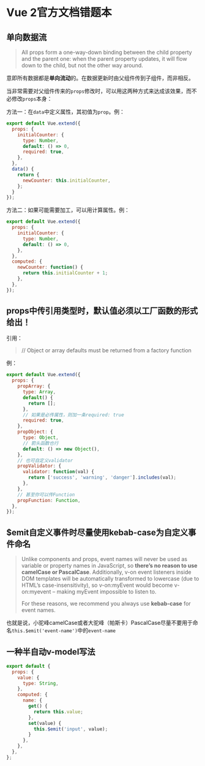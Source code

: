 # Vue 2官方文档错题本

## 单向数据流

> All props form a one-way-down binding between the child property and the parent one: when the parent property updates, it will flow down to the child, but not the other way around.

意即所有数据都是**单向流动**的。在数据更新时由父组件传到子组件，而非相反。

当非常需要对父组件传来的`props`修改时，可以用这两种方式来达成该效果，而不必修改`props`本身：

方法一：在`data`中定义属性，其初值为`prop`。例：

```javascript
export default Vue.extend({
  props: {
    initialCounter: {
      type: Number,
      default: () => 0,
      required: true,
    },
  },
  data() {
    return {
      newCounter: this.initialCounter,
    };
  }
});
```

方法二：如果可能需要加工，可以用计算属性。例：

```javascript
export default Vue.extend({
  props: {
    initialCounter: {
      type: Number,
      default: () => 0,
    },
  },
  computed: {
    newCounter: function() {
      return this.initialCounter + 1;
    },
  },
});
```

## props中传引用类型时，默认值必须以工厂函数的形式给出！

引用：

> // Object or array defaults must be returned from a factory function

例：

```javascript
export default Vue.extend({
  props: {
    propArray: {
      type: Array,
      default() {
        return [];
      },
      // 如果是必传属性，则加一条required: true
      required: true,
    },
    propObject: {
      type: Object,
      // 箭头函数也行
      default: () => new Object(),
    },
    // 也可自定义validator
    propValidator: {
      validator: function(val) {
        return ['success', 'warning', 'danger'].includes(val);
      },
    },
    // 甚至你可以传Function
    propFunction: Function,
  },
});
```

## $emit自定义事件时尽量使用kebab-case为自定义事件命名

> Unlike components and props, event names will never be used as variable or property names in JavaScript, so **there’s no reason to use camelCase or PascalCase**. Additionally, v-on event listeners inside DOM templates will be automatically transformed to lowercase (due to HTML’s case-insensitivity), so v-on:myEvent would become v-on:myevent – making myEvent impossible to listen to.
> 
> For these reasons, we recommend you always use **kebab-case** for event names.

也就是说，小驼峰camelCase或者大驼峰（帕斯卡）PascalCase尽量不要用于命名`this.$emit('event-name')`中的`event-name`

## 一种半自动v-model写法

```javascript
export default {
  props: {
    value: {
      type: String,
    },
    computed: {
      name: {
        get() {
          return this.value;
        },
        set(value) {
          this.$emit('input', value);
        }
      },
    },
  },
};
```